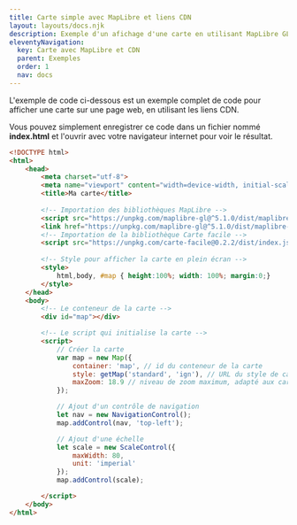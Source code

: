 ```yaml
---
title: Carte simple avec MapLibre et liens CDN
layout: layouts/docs.njk
description: Exemple d'un afichage d'une carte en utilisant MapLibre GL JS et Carte facile, avec les liens CDN.
eleventyNavigation:
  key: Carte avec MapLibre et CDN
  parent: Exemples
  order: 1
  nav: docs
---
```


L'exemple de code ci-dessous est un exemple complet de code pour afficher une carte sur une page web, en utilisant les liens CDN.

Vous pouvez simplement enregistrer ce code dans un fichier nommé **index.html** et l'ouvrir avec votre navigateur internet pour voir le résultat.

```html
<!DOCTYPE html>
<html>
    <head>
        <meta charset="utf-8">
        <meta name="viewport" content="width=device-width, initial-scale=1.0">
        <title>Ma carte</title>
        
        <!-- Importation des bibliothèques MapLibre -->
        <script src="https://unpkg.com/maplibre-gl@^5.1.0/dist/maplibre-gl.js"></script>
        <link href="https://unpkg.com/maplibre-gl@^5.1.0/dist/maplibre-gl.css" rel="stylesheet" />
        <!-- Importation de la bibliothèque Carte facile -->
        <script src="https://unpkg.com/carte-facile@0.2.2/dist/index.js"></script>
        
        <!-- Style pour afficher la carte en plein écran -->
        <style>
            html,body, #map { height:100%; width: 100%; margin:0;}
        </style>
    </head>
    <body>
        <!-- Le conteneur de la carte -->
        <div id="map"></div>

        <!-- Le script qui initialise la carte -->
        <script>
            // Créer la carte
            var map = new Map({
                container: 'map', // id du conteneur de la carte
                style: getMap('standard', 'ign'), // URL du style de carte
                maxZoom: 18.9 // niveau de zoom maximum, adapté aux cartes utilisant les données IGN
            });

            // Ajout d'un contrôle de navigation
            let nav = new NavigationControl();
            map.addControl(nav, 'top-left');

            // Ajout d'une échelle
            let scale = new ScaleControl({
                maxWidth: 80,
                unit: 'imperial'
            });
            map.addControl(scale);

        </script>
    </body>
</html>
```